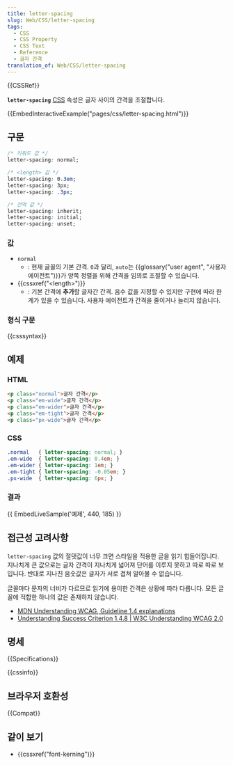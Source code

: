 ```yaml
---
title: letter-spacing
slug: Web/CSS/letter-spacing
tags:
  - CSS
  - CSS Property
  - CSS Text
  - Reference
  - 글자 간격
translation_of: Web/CSS/letter-spacing
---
```


{{CSSRef}}

**`letter-spacing`** [CSS](/ko/docs/Web/CSS) 속성은 글자 사이의 간격을 조절합니다.

{{EmbedInteractiveExample("pages/css/letter-spacing.html")}}

## 구문

```css
/* 키워드 값 */
letter-spacing: normal;

/* <length> 값 */
letter-spacing: 0.3em;
letter-spacing: 3px;
letter-spacing: .3px;

/* 전역 값 */
letter-spacing: inherit;
letter-spacing: initial;
letter-spacing: unset;
```

### 값

- `normal`
  - : 현재 글꼴의 기본 간격. `0`과 달리, `auto`는 {{glossary("user agent", "사용자 에이전트")}}가 양쪽 정렬을 위해 간격을 임의로 조절할 수 있습니다.
- {{cssxref("&lt;length&gt;")}}
  - : 기본 간격에 **추가**할 글자간 간격. 음수 값을 지정할 수 있지만 구현에 따라 한계가 있을 수 있습니다. 사용자 에이전트가 간격을 줄이거나 늘리지 않습니다.

### 형식 구문

{{csssyntax}}

## 예제

### HTML

```html
<p class="normal">글자 간격</p>
<p class="em-wide">글자 간격</p>
<p class="em-wider">글자 간격</p>
<p class="em-tight">글자 간격</p>
<p class="px-wide">글자 간격</p>
```

### CSS

```css
.normal   { letter-spacing: normal; }
.em-wide  { letter-spacing: 0.4em; }
.em-wider { letter-spacing: 1em; }
.em-tight { letter-spacing: -0.05em; }
.px-wide  { letter-spacing: 6px; }
```

### 결과

{{ EmbedLiveSample('예제', 440, 185) }}

## 접근성 고려사항

`letter-spacing` 값의 절댓값이 너무 크면 스타일을 적용한 글을 읽기 힘들어집니다. 지나치게 큰 값으로는 글자 간격이 지나치게 넓어져 단어를 이루지 못하고 따로 따로 보입니다. 반대로 지나친 음숫값은 글자가 서로 겹쳐 알아볼 수 없습니다.

글꼴마다 문자의 너비가 다르므로 읽기에 용이한 간격은 상황에 따라 다릅니다. 모든 글꼴에 적합한 하나의 값은 존재하지 않습니다.

- [MDN Understanding WCAG, Guideline 1.4 explanations](/ko/docs/Web/Accessibility/Understanding_WCAG/Perceivable#Guideline_1.4_Make_it_easier_for_users_to_see_and_hear_content_including_separating_foreground_from_background)
- [Understanding Success Criterion 1.4.8 | W3C Understanding WCAG 2.0](https://www.w3.org/TR/UNDERSTANDING-WCAG20/visual-audio-contrast-visual-presentation.html)

## 명세

{{Specifications}}

{{cssinfo}}

## 브라우저 호환성

{{Compat}}

## 같이 보기

- {{cssxref("font-kerning")}}
